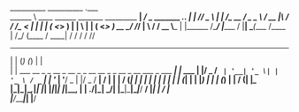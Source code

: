__________         __________                          .___                      
\______   \ ____   \______   \_______  _________     __| _/_  _  _______  ___.__.
 |    |  _//  _ \   |    |  _/\_  __ \/  _ \__  \   / __ |\ \/ \/ /\__  \<   |  |
 |    |   (  <_> )  |    |   \ |  | \(  <_> ) __ \_/ /_/ | \     /  / __ \\___  |
 |______  /\____/   |______  / |__|   \____(____  /\____ |  \/\_/  (____  / ____|
        \/                 \/                   \/      \/              \/\/     

 _                       _                                   _           _       
| |                     (_)                                 (_)         | |      
| | ___  __ _ _ __ _ __  _ _ __   __ _       _ __  _ __ ___  _  ___  ___| |_ ___ 
| |/ _ \/ _` | '__| '_ \| | '_ \ / _` |     | '_ \| '__/ _ \| |/ _ \/ __| __/ __|
| |  __/ (_| | |  | | | | | | | | (_| |     | |_) | | | (_) | |  __/ (__| |_\__ \
|_|\___|\__,_|_|  |_| |_|_|_| |_|\__, |     | .__/|_|  \___/| |\___|\___|\__|___/
                                  __/ |_____| |            _/ |                  
                                 |___/______|_|           |__/                   